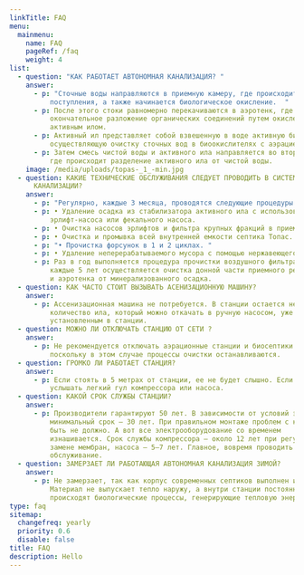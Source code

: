 ```yaml
---
linkTitle: FAQ
menu:
  mainmenu:
    name: FAQ
    pageRef: /faq
    weight: 4
list:
  - question: "КАК РАБОТАЕТ АВТОНОМНАЯ КАНАЛИЗАЦИЯ? "
    answer:
      - p: "Сточные воды направляются в приемную камеру, где происходит уравнивание их
          поступления, а также начинается биологическое окисление.  "
      - p: После этого стоки равномерно перекачиваются в аэротенк, где происходит
          окончательное разложение органических соединений путем окисления
          активным илом.
      - p: Активный ил представляет собой взвешенную в воде активную биомассу,
          осуществляющую очистку сточных вод в биоокислителях с аэрацией.
      - p: Затем смесь чистой воды и активного ила направляется во вторичный отстойник,
          где происходит разделение активного ила от чистой воды.
    image: /media/uploads/topas-_1_-min.jpg
  - question: КАКИЕ ТЕХНИЧЕСКИЕ ОБСЛУЖИВАНИЯ СЛЕДУЕТ ПРОВОДИТЬ В СИСТЕМАХ АВТОНОМНОЙ
      КАНАЛИЗАЦИИ?
    answer:
      - p: "Регулярно, каждые 3 месяца, проводятся следующие процедуры: "
      - p: • Удаление осадка из стабилизатора активного ила с использованием встроенного
          эрлифт-насоса или фекального насоса.
      - p: • Очистка насосов эрлифтов и фильтра крупных фракций в приемной камере.
      - p: • Очистка и промывка всей внутренней емкости септика Топас.
      - p: "• Прочистка форсунок в 1 и 2 циклах. "
      - p: • Удаление неперерабатываемого мусора с помощью нержавеющего сита.
      - p: Раз в год выполняется процедура прочистки воздушного фильтра компрессора. А
          каждые 5 лет осуществляется очистка донной части приемного резервуара
          и аэротенка от минерализованного осадка.
  - question: КАК ЧАСТО СТОИТ ВЫЗЫВАТЬ АСЕНИЗАЦИОННУЮ МАШИНУ?
    answer:
      - p: Ассенизационная машина не потребуется. В станции остается небольшое
          количество ила, который можно откачать в ручную насосом, уже
          установленным в станции.
  - question: МОЖНО ЛИ ОТКЛЮЧАТЬ СТАНЦИЮ ОТ СЕТИ ?
    answer:
      - p: Не рекомендуется отключать аэрационные станции и биосептики от электросети,
          поскольку в этом случае процессы очистки останавливаются.
  - question: ГРОМКО ЛИ РАБОТАЕТ СТАНЦИЯ?
    answer:
      - p: Если стоять в 5 метрах от станции, ее не будет слышно. Если ближе, то можно
          услышать легкий гул компрессора или насоса.
  - question: КАКОЙ СРОК СЛУЖБЫ СТАНЦИИ?
    answer:
      - p: Производители гарантируют 50 лет. В зависимости от условий эксплуатации
          минимальный срок — 30 лет. При правильном монтаже проблем с корпусом
          быть не должно. А вот все электрооборудование со временем
          изнашивается. Срок службы компрессора — около 12 лет при регулярной
          замене мембран, насоса — 5–7 лет. Главное, вовремя проводить сервисное
          обслуживание.
  - question: ЗАМЕРЗАЕТ ЛИ РАБОТАЮЩАЯ АВТОНОМНАЯ КАНАЛИЗАЦИЯ ЗИМОЙ?
    answer:
      - p: Не замерзает, так как корпус современных септиков выполнен из полипропилена.
          Материал не выпускает тепло наружу, а внутри станции постоянно
          происходят биологические процессы, генерирующие тепловую энергию.
type: faq
sitemap:
  changefreq: yearly
  priority: 0.6
  disable: false
title: FAQ
description: Hello
---
```

